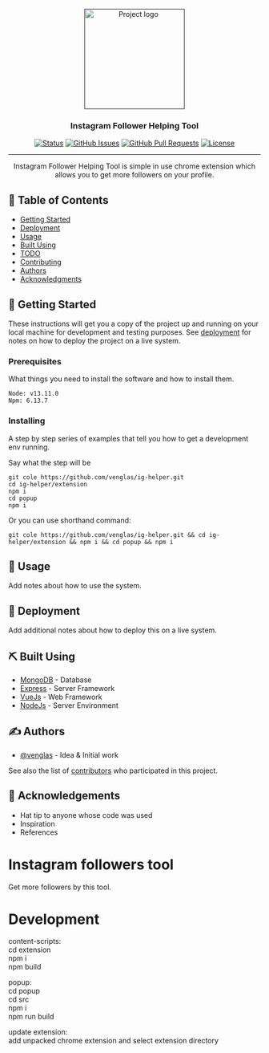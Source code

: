 <p align="center">
  <a href="" rel="noopener">
 <img width=200px height=200px src="https://i.imgur.com/6wj0hh6.jpg" alt="Project logo"></a>
</p>

<h3 align="center">Instagram Follower Helping Tool</h3>

<div align="center">

[![Status](https://img.shields.io/badge/status-active-success.svg)]()
[![GitHub Issues](https://img.shields.io/github/issues/venglas/ig-helper.svg)](https://github.com/venglas/ig-helper/issues)
[![GitHub Pull Requests](https://img.shields.io/github/issues-pr/venglas/ig-helper.svg)](https:github.com/venglas/ig-helper/pulls)
[![License](https://img.shields.io/badge/license-MIT-blue.svg)](/LICENSE)

</div>

---

<p align="center"> Instagram Follower Helping Tool is simple in use chrome extension which allows you to get more followers on your profile.
  <br> 
</p>

## 📝 Table of Contents

<!-- - [About](#about) -->
- [Getting Started](#getting_started)
- [Deployment](#deployment)
- [Usage](#usage)
- [Built Using](#built_using)
- [TODO](../TODO.md)
- [Contributing](../CONTRIBUTING.md)
- [Authors](#authors)
- [Acknowledgments](#acknowledgement)

<!-- ## 🧐 About <a name = "about"></a>

Write about 1-2 paragraphs describing the purpose of your project. -->

## 🏁 Getting Started <a name = "getting_started"></a>

These instructions will get you a copy of the project up and running on your local machine for development and testing purposes. See [deployment](#deployment) for notes on how to deploy the project on a live system.

### Prerequisites

What things you need to install the software and how to install them.

```
Node: v13.11.0
Npm: 6.13.7
```

### Installing

A step by step series of examples that tell you how to get a development env running.

Say what the step will be

```
git cole https://github.com/venglas/ig-helper.git
cd ig-helper/extension
npm i
cd popup
npm i
```

Or you can use shorthand command:

```
git cole https://github.com/venglas/ig-helper.git && cd ig-helper/extension && npm i && cd popup && npm i
```

## 🎈 Usage <a name="usage"></a>

Add notes about how to use the system.

## 🚀 Deployment <a name = "deployment"></a>

Add additional notes about how to deploy this on a live system.

## ⛏️ Built Using <a name = "built_using"></a>

- [MongoDB](https://www.mongodb.com/) - Database
- [Express](https://expressjs.com/) - Server Framework
- [VueJs](https://vuejs.org/) - Web Framework
- [NodeJs](https://nodejs.org/en/) - Server Environment

## ✍️ Authors <a name = "authors"></a>

- [@venglas](https://github.com/venglas) - Idea & Initial work

See also the list of [contributors](https://github.com/venglas/ig-helper/contributors) who participated in this project.

## 🎉 Acknowledgements <a name = "acknowledgement"></a>

- Hat tip to anyone whose code was used
- Inspiration
- References

# Instagram followers tool  
Get more followers by this tool.

# Development  
content-scripts:  
cd extension  
npm i  
npm build

popup:  
cd popup  
cd src  
npm i  
npm run build  

update extension:  
add unpacked chrome extension and select extension directory